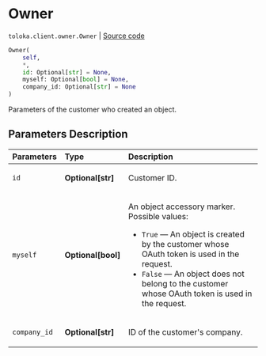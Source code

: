 # Owner
`toloka.client.owner.Owner` | [Source code](https://github.com/Toloka/toloka-kit/blob/v1.2.0.post1/src/client/owner.py#L4)

```python
Owner(
    self,
    *,
    id: Optional[str] = None,
    myself: Optional[bool] = None,
    company_id: Optional[str] = None
)
```

Parameters of the customer who created an object.

## Parameters Description

| Parameters | Type | Description |
| :----------| :----| :-----------|
`id`|**Optional\[str\]**|<p>Customer ID.</p>
`myself`|**Optional\[bool\]**|<p>An object accessory marker. Possible values:</p> <ul> <li>`True` — An object is created by the customer whose OAuth token is used in the request.</li> <li>`False` — An object does not belong to the customer whose OAuth token is used in the request.</li> </ul>
`company_id`|**Optional\[str\]**|<p>ID of the customer&#x27;s company.</p>
